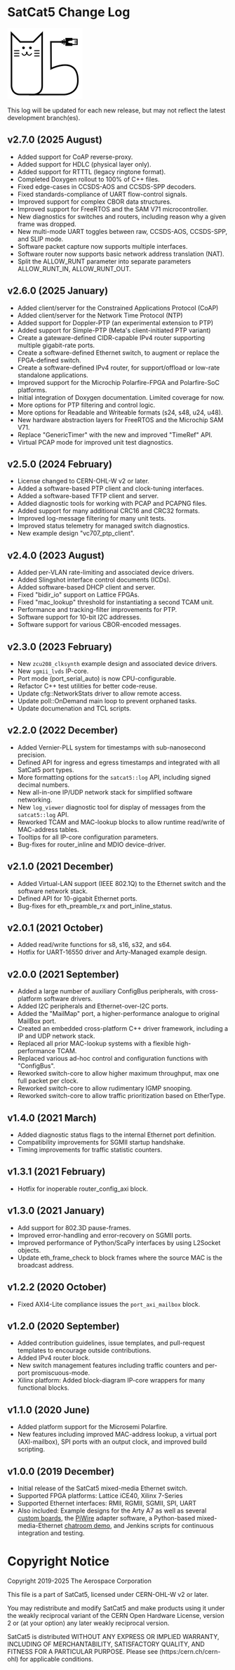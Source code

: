 # SatCat5 Change Log

![SatCat5 Logo](images/satcat5.svg)

This log will be updated for each new release, but may not reflect the latest development branch(es).

## v2.7.0 (2025 August)

* Added support for CoAP reverse-proxy.
* Added support for HDLC (physical layer only).
* Added support for RTTTL (legacy ringtone format).
* Completed Doxygen rollout to 100% of C++ files.
* Fixed edge-cases in CCSDS-AOS and CCSDS-SPP decoders.
* Fixed standards-compliance of UART flow-control signals.
* Improved support for complex CBOR data structures.
* Improved support for FreeRTOS and the SAM V71 microcontroller.
* New diagnostics for switches and routers, including reason why a given frame was dropped.
* New multi-mode UART toggles between raw, CCSDS-AOS, CCSDS-SPP, and SLIP mode.
* Software packet capture now supports multiple interfaces.
* Software router now supports basic network address translation (NAT).
* Split the ALLOW_RUNT parameter into separate parameters ALLOW_RUNT_IN, ALLOW_RUNT_OUT.

## v2.6.0 (2025 January)

* Added client/server for the Constrained Applications Protocol (CoAP)
* Added client/server for the Network Time Protocol (NTP)
* Added support for Doppler-PTP (an experimental extension to PTP)
* Added support for Simple-PTP (Meta's client-initiated PTP variant)
* Create a gateware-defined CIDR-capable IPv4 router supporting multiple gigabit-rate ports.
* Create a software-defined Ethernet switch, to augment or replace the FPGA-defined switch.
* Create a software-defined IPv4 router, for support/offload or low-rate standalone applications.
* Improved support for the Microchip Polarfire-FPGA and Polarfire-SoC platforms.
* Initial integration of Doxygen documentation. Limited coverage for now.
* More options for PTP filtering and control logic.
* More options for Readable and Writeable formats (s24, s48, u24, u48).
* New hardware abstraction layers for FreeRTOS and the Microchip SAM V71.
* Replace "GenericTimer" with the new and improved "TimeRef" API.
* Virtual PCAP mode for improved unit test diagnostics.

## v2.5.0 (2024 February)

* License changed to CERN-OHL-W v2 or later.
* Added a software-based PTP client and clock-tuning interfaces.
* Added a software-based TFTP client and server.
* Added diagnostic tools for working with PCAP and PCAPNG files.
* Added support for many additional CRC16 and CRC32 formats.
* Improved log-message filtering for many unit tests.
* Improved status telemetry for managed switch diagnostics.
* New example design "vc707_ptp_client".

## v2.4.0 (2023 August)

* Added per-VLAN rate-limiting and associated device drivers.
* Added Slingshot interface control documents (ICDs).
* Added software-based DHCP client and server.
* Fixed "bidir_io" support on Lattice FPGAs.
* Fixed "mac_lookup" threshold for instantiating a second TCAM unit.
* Performance and tracking-filter improvements for PTP.
* Software support for 10-bit I2C addresses.
* Software support for various CBOR-encoded messages.

## v2.3.0 (2023 February)

* New `zcu208_clksynth` example design and associated device drivers.
* New `sgmii_lvds` IP-core.
* Port mode (port_serial_auto) is now CPU-configurable.
* Refactor C++ test utilities for better code-reuse.
* Update cfg::NetworkStats driver to allow remote access.
* Update poll::OnDemand main loop to prevent orphaned tasks.
* Update documenation and TCL scripts.

## v2.2.0 (2022 December)

* Added Vernier-PLL system for timestamps with sub-nanosecond precision.
* Defined API for ingress and egress timestamps and integrated with all SatCat5 port types.
* More formatting options for the `satcat5::log` API, including signed decimal numbers.
* New all-in-one IP/UDP network stack for simplified software networking.
* New `log_viewer` diagnostic tool for display of messages from the `satcat5::log` API.
* Reworked TCAM and MAC-lookup blocks to allow runtime read/write of MAC-address tables.
* Tooltips for all IP-core configuration parameters.
* Bug-fixes for router_inline and MDIO device-driver.

## v2.1.0 (2021 December)

* Added Virtual-LAN support (IEEE 802.1Q) to the Ethernet switch and the software network stack.
* Defined API for 10-gigabit Ethernet ports.
* Bug-fixes for eth_preamble_rx and port_inline_status.

## v2.0.1 (2021 October)

* Added read/write functions for s8, s16, s32, and s64.
* Hotfix for UART-16550 driver and Arty-Managed example design.

## v2.0.0 (2021 September)

* Added a large number of auxiliary ConfigBus peripherals, with cross-platform software drivers.
* Added I2C peripherals and Ethernet-over-I2C ports.
* Added the "MailMap" port, a higher-performance analogue to original MailBox port.
* Created an embedded cross-platform C++ driver framework, including a IP and UDP network stack.
* Replaced all prior MAC-lookup systems with a flexible high-performance TCAM.
* Replaced various ad-hoc control and configuration functions with "ConfigBus".
* Reworked switch-core to allow higher maximum throughput, max one full packet per clock.
* Reworked switch-core to allow rudimentary IGMP snooping.
* Reworked switch-core to allow traffic prioritization based on EtherType.

## v1.4.0 (2021 March)

* Added diagnostic status flags to the internal Ethernet port definition.
* Compatibility improvements for SGMII startup handshake.
* Timing improvements for traffic statistic counters.

## v1.3.1 (2021 February)

* Hotfix for inoperable router_config_axi block.

## v1.3.0 (2021 January)

* Add support for 802.3D pause-frames.
* Improved error-handling and error-recovery on SGMII ports.
* Improved performance of Python/ScaPy interfaces by using L2Socket objects.
* Update eth_frame_check to block frames where the source MAC is the broadcast address.

## v1.2.2 (2020 October)

* Fixed AXI4-Lite compliance issues the `port_axi_mailbox` block.

## v1.2.0 (2020 September)

* Added contribution guidelines, issue templates, and pull-request templates to encourage outside contributions.
* Added IPv4 router block.
* New switch management features including traffic counters and per-port promiscuous-mode.
* Xilinx platform: Added block-diagram IP-core wrappers for many functional blocks.

## v1.1.0 (2020 June)

* Added platform support for the Microsemi Polarfire.
* New features including improved MAC-address lookup, a virtual port (AXI-mailbox), SPI ports with an output clock, and improved build scripting.

## v1.0.0 (2019 December)

* Initial release of the SatCat5 mixed-media Ethernet switch.
* Supported FPGA platforms: Lattice iCE40, Xilinx 7-Series
* Supported Ethernet interfaces: RMII, RGMII, SGMII, SPI, UART
* Also included: Example designs for the Arty A7 as well as several [custom boards](../test/proto_pcb/README.md), the [PiWire](../test/pi_wire/readme.md) adapter software, a Python-based mixed-media-Ethernet [chatroom demo](../test/chat_client/README.md), and Jenkins scripts for continuous integration and testing.

# Copyright Notice

Copyright 2019-2025 The Aerospace Corporation

This file is a part of SatCat5, licensed under CERN-OHL-W v2 or later.

You may redistribute and modify SatCat5 and make products using it under
the weakly reciprocal variant of the CERN Open Hardware License, version 2
or (at your option) any later weakly reciprocal version.

SatCat5 is distributed WITHOUT ANY EXPRESS OR IMPLIED WARRANTY, INCLUDING
OF MERCHANTABILITY, SATISFACTORY QUALITY, AND FITNESS FOR A PARTICULAR
PURPOSE. Please see (https:/cern.ch/cern-ohl) for applicable conditions.
